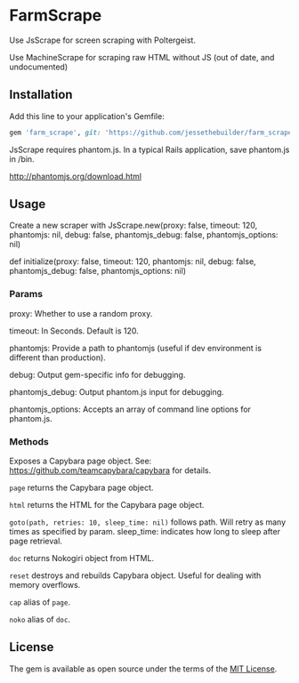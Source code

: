 # FarmScrape

Use JsScrape for screen scraping with Poltergeist.

Use MachineScrape for scraping raw HTML without JS (out of date, and undocumented)

## Installation

Add this line to your application's Gemfile:

```ruby
gem 'farm_scrape', git: 'https://github.com/jessethebuilder/farm_scrape.git'
```

JsScrape requires phantom.js. In a typical Rails application, save phantom.js in /bin.

http://phantomjs.org/download.html

## Usage

Create a new scraper with JsScrape.new(proxy: false, timeout: 120, phantomjs: nil,
                                       debug: false, phantomjs_debug: false,
                                       phantomjs_options: nil)

def initialize(proxy: false, timeout: 120, phantomjs: nil, debug: false, phantomjs_debug: false, phantomjs_options: nil)

### Params

proxy: Whether to use a random proxy.

timeout: In Seconds. Default is 120.

phantomjs: Provide a path to phantomjs (useful if dev environment is different than production).

debug: Output gem-specific info for debugging.

phantomjs_debug: Output phantom.js input for debugging.

phantomjs_options: Accepts an array of command line options for phantom.js.

### Methods

Exposes a Capybara page object. See: https://github.com/teamcapybara/capybara for details.

`page` returns the Capybara page object.

`html` returns the HTML for the Capybara page object.

`goto(path, retries: 10, sleep_time: nil)` follows path. Will retry as many times as specified by param. sleep_time: indicates how long to sleep after page retrieval.

`doc` returns Nokogiri object from HTML.

`reset` destroys and rebuilds Capybara object. Useful for dealing with memory overflows.

`cap` alias of `page`.

`noko` alias of `doc`.

## License

The gem is available as open source under the terms of the [MIT License](http://opensource.org/licenses/MIT).
